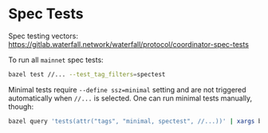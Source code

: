 # Spec Tests

Spec testing vectors: https://gitlab.waterfall.network/waterfall/protocol/coordinator-spec-tests

To run all `mainnet` spec tests:

```bash
bazel test //... --test_tag_filters=spectest
```

Minimal tests require `--define ssz=minimal` setting and are not triggered
automatically when `//...` is selected. One can run minimal tests manually, though:

```bash
bazel query 'tests(attr("tags", "minimal, spectest", //...))' | xargs bazel test --define ssz=minimal
```
